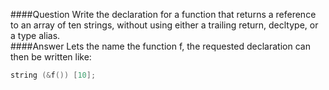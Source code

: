 ####Question
Write the declaration for a function that returns a reference to an array of ten strings, without using either a trailing return, decltype, or a type alias.  
####Answer
Lets the name the function f, the requested declaration can then be written like:  
```cpp
string (&f()) [10];
```
